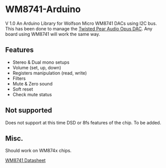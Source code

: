WM8741-Arduino
==============
V 1.0
An Arduino Library for Wolfson Micro WM8741 DACs using I2C bus. This has been done to manage the [Twisted Pear Audio Opus DAC](http://www.twistedpearaudio.com/digital/opus.aspx). Any board using WM8741 will work the same way.

## Features
- Stereo & Dual mono setups
- Volume (set, up, down)
- Registers manipulation (read, write)
- Filters
- Mute & Zero sound
- Soft reset
- Check mute status

## Not supported

Does not support at this time DSD or 8fs features of the chip. To be added.

## Misc.

Should work on WM874x chips.

[WM8741 Datasheet](http://www.wolfsonmicro.com/products/dacs/WM8741/)
